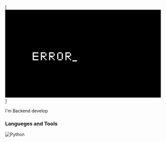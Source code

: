 [![Header](https://github.com/Amantry7/amantry7/blob/main/assets/ac27991aa4507594b8da818dea744598.gif)]

I'm Backend develop 

### Langueges and Tools
![Python](https://img.shields.io/badge/-Python-blue?style=for-the-badge&logo=python)